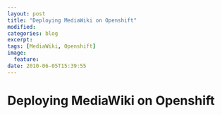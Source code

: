 ```yaml
---
layout: post
title: "Deploying MediaWiki on Openshift"
modified:
categories: blog
excerpt:
tags: [MediaWiki, Openshift]
image:
  feature:
date: 2010-06-05T15:39:55
---
```

# Deploying MediaWiki on Openshift
